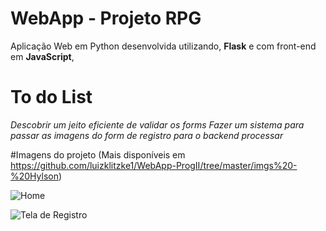 # WebApp - Projeto RPG

Aplicação Web em Python desenvolvida utilizando, **Flask** e com front-end em **JavaScript**,

# To do List
*Descobrir um jeito eficiente de validar os forms*
*Fazer um sistema para passar as imagens do form de registro para o backend processar*

#Imagens do projeto
(Mais disponíveis em https://github.com/luizklitzke1/WebApp-ProgII/tree/master/imgs%20-%20Hylson)

![Home](https://i.ibb.co/zHtN7Rv/home-frontend1.png)

![Tela de Registro](https://i.ibb.co/5kVXFFC/registro-frontend2.png)
